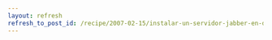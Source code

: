 ```yaml
---
layout: refresh
refresh_to_post_id: /recipe/2007-02-15/instalar-un-servidor-jabber-en-debian.html
---
```

